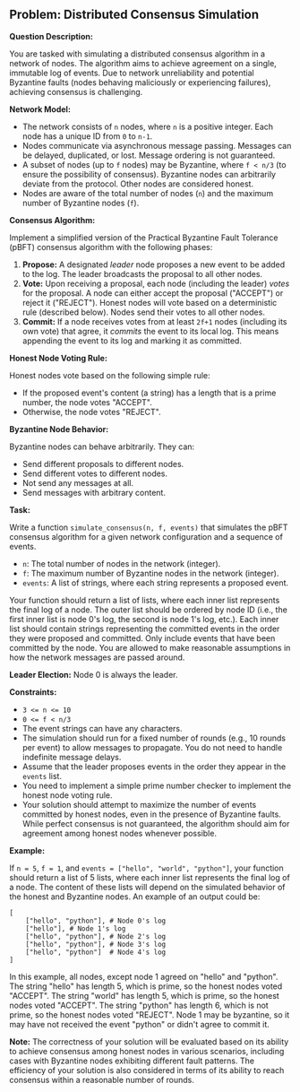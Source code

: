 ## Problem: Distributed Consensus Simulation

**Question Description:**

You are tasked with simulating a distributed consensus algorithm in a network of nodes. The algorithm aims to achieve agreement on a single, immutable log of events. Due to network unreliability and potential Byzantine faults (nodes behaving maliciously or experiencing failures), achieving consensus is challenging.

**Network Model:**

*   The network consists of `n` nodes, where `n` is a positive integer. Each node has a unique ID from `0` to `n-1`.
*   Nodes communicate via asynchronous message passing. Messages can be delayed, duplicated, or lost. Message ordering is not guaranteed.
*   A subset of nodes (up to `f` nodes) may be Byzantine, where `f < n/3` (to ensure the possibility of consensus). Byzantine nodes can arbitrarily deviate from the protocol. Other nodes are considered honest.
*   Nodes are aware of the total number of nodes (`n`) and the maximum number of Byzantine nodes (`f`).

**Consensus Algorithm:**

Implement a simplified version of the Practical Byzantine Fault Tolerance (pBFT) consensus algorithm with the following phases:

1.  **Propose:** A designated *leader* node proposes a new event to be added to the log. The leader broadcasts the proposal to all other nodes.
2.  **Vote:** Upon receiving a proposal, each node (including the leader) *votes* for the proposal. A node can either accept the proposal ("ACCEPT") or reject it ("REJECT"). Honest nodes will vote based on a deterministic rule (described below). Nodes send their votes to all other nodes.
3.  **Commit:** If a node receives votes from at least `2f+1` nodes (including its own vote) that agree, it *commits* the event to its local log. This means appending the event to its log and marking it as committed.

**Honest Node Voting Rule:**

Honest nodes vote based on the following simple rule:

*   If the proposed event's content (a string) has a length that is a prime number, the node votes "ACCEPT".
*   Otherwise, the node votes "REJECT".

**Byzantine Node Behavior:**

Byzantine nodes can behave arbitrarily. They can:

*   Send different proposals to different nodes.
*   Send different votes to different nodes.
*   Not send any messages at all.
*   Send messages with arbitrary content.

**Task:**

Write a function `simulate_consensus(n, f, events)` that simulates the pBFT consensus algorithm for a given network configuration and a sequence of events.

*   `n`: The total number of nodes in the network (integer).
*   `f`: The maximum number of Byzantine nodes in the network (integer).
*   `events`: A list of strings, where each string represents a proposed event.

Your function should return a list of lists, where each inner list represents the final log of a node. The outer list should be ordered by node ID (i.e., the first inner list is node 0's log, the second is node 1's log, etc.). Each inner list should contain strings representing the committed events in the order they were proposed and committed. Only include events that have been committed by the node. You are allowed to make reasonable assumptions in how the network messages are passed around.

**Leader Election:** Node 0 is always the leader.

**Constraints:**

*   `3 <= n <= 10`
*   `0 <= f < n/3`
*   The event strings can have any characters.
*   The simulation should run for a fixed number of rounds (e.g., 10 rounds per event) to allow messages to propagate. You do not need to handle indefinite message delays.
*   Assume that the leader proposes events in the order they appear in the `events` list.
*   You need to implement a simple prime number checker to implement the honest node voting rule.
*   Your solution should attempt to maximize the number of events committed by honest nodes, even in the presence of Byzantine faults. While perfect consensus is not guaranteed, the algorithm should aim for agreement among honest nodes whenever possible.

**Example:**

If `n = 5`, `f = 1`, and `events = ["hello", "world", "python"]`, your function should return a list of 5 lists, where each inner list represents the final log of a node. The content of these lists will depend on the simulated behavior of the honest and Byzantine nodes. An example of an output could be:

```
[
    ["hello", "python"], # Node 0's log
    ["hello"], # Node 1's log
    ["hello", "python"], # Node 2's log
    ["hello", "python"], # Node 3's log
    ["hello", "python"]  # Node 4's log
]
```

In this example, all nodes, except node 1 agreed on "hello" and "python". The string "hello" has length 5, which is prime, so the honest nodes voted "ACCEPT".  The string "world" has length 5, which is prime, so the honest nodes voted "ACCEPT". The string "python" has length 6, which is not prime, so the honest nodes voted "REJECT". Node 1 may be byzantine, so it may have not received the event "python" or didn't agree to commit it.

**Note:** The correctness of your solution will be evaluated based on its ability to achieve consensus among honest nodes in various scenarios, including cases with Byzantine nodes exhibiting different fault patterns. The efficiency of your solution is also considered in terms of its ability to reach consensus within a reasonable number of rounds.
